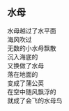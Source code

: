 ## 水母

水母越过了水平面<br>
海风吹过<br>
无数的小水母飘散<br>
沉入海底的<br>
又换做了水母<br>
落在地面的<br>
变成了蒲公英<br>
在空中随风飘浮的<br>
就成了会飞的水母鸟<br>
